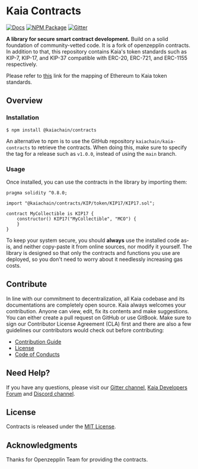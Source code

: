 # Kaia Contracts

[![Docs](https://img.shields.io/badge/docs-%F0%9F%93%84-blue)](https://docs.kaia.io)
[![NPM Package](https://badge.fury.io/js/@kaiachain%2Fcontracts.svg)](https://www.npmjs.com/package/@kaiachain/contracts)
[![Gitter](https://badges.gitter.im/kaiachain/kaia-contracts.svg)](https://gitter.im/kaiachain/kaia-contracts?utm_source=badge&utm_medium=badge&utm_campaign=pr-badge)

**A library for secure smart contract development.** Build on a solid foundation of community-vetted code.
It is a fork of openzepplin contracts. In addition to that, this repository contains Kaia's token standards such as KIP-7, KIP-17, and KIP-37 compatible with ERC-20, ERC-721, and ERC-1155 respectively.

Please refer to [this](https://kips.kaia.io/token) link for the mapping of Ethereum to Kaia token standards.

## Overview

### Installation

```console
$ npm install @kaiachain/contracts
```

An alternative to npm is to use the GitHub repository `kaiachain/kaia-contracts` to retrieve the contracts. When doing this, make sure to specify the tag for a release such as `v1.0.0`, instead of using the `main` branch.

### Usage

Once installed, you can use the contracts in the library by importing them:

```solidity
pragma solidity ^0.8.0;

import "@kaiachain/contracts/KIP/token/KIP17/KIP17.sol";

contract MyCollectible is KIP17 {
    constructor() KIP17("MyCollectible", "MCO") {
    }
}
```

To keep your system secure, you should **always** use the installed code as-is, and neither copy-paste it from online sources, nor modify it yourself. The library is designed so that only the contracts and functions you use are deployed, so you don't need to worry about it needlessly increasing gas costs.

## Contribute

In line with our commitment to decentralization, all Kaia codebase and its documentations are completely open source. Kaia always welcomes your contribution. Anyone can view, edit, fix its contents and make suggestions. You can either create a pull request on GitHub or use GitBook. Make sure to sign our Contributor License Agreement (CLA) first and there are also a few guidelines our contributors would check out before contributing:

- [Contribution Guide](./CONTRIBUTING.md)
- [License](./LICENSE)
- [Code of Conducts](./code-of-conduct.md)

## Need Help? <a href="#need-help" id="need-help"></a>

If you have any questions, please visit our [Gitter channel](https://gitter.im/kaiachain/kaia-contracts?utm_source=badge&utm_medium=badge&utm_campaign=pr-badge), [Kaia Developers Forum](https://forum.kaia.io/) and [Discord channel](https://discord.gg/kaiachain).

## License

 Contracts is released under the [MIT License](LICENSE).

## Acknowledgments 

Thanks for Openzepplin Team for providing the  contracts.
